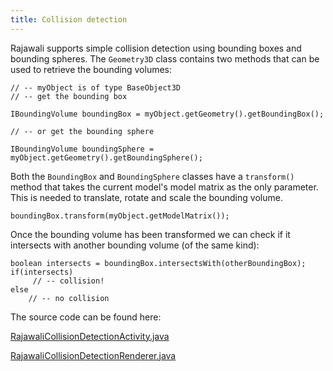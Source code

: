 ```yaml
---
title: Collision detection
---
```

Rajawali supports simple collision detection using bounding boxes and bounding spheres. The `Geometry3D` class contains two methods that can be used to retrieve the bounding volumes:
```
// -- myObject is of type BaseObject3D
// -- get the bounding box

IBoundingVolume boundingBox = myObject.getGeometry().getBoundingBox();

// -- or get the bounding sphere

IBoundingVolume boundingSphere = myObject.getGeometry().getBoundingSphere();
```
Both the `BoundingBox` and `BoundingSphere` classes have a `transform()` method that takes the current model's model matrix as the only parameter. This is needed to translate, rotate and scale the bounding volume.
```
boundingBox.transform(myObject.getModelMatrix());
```
Once the bounding volume has been transformed we can check if it intersects with another bounding volume (of the same kind):
```
boolean intersects = boundingBox.intersectsWith(otherBoundingBox);
if(intersects)
     // -- collision!
else
    // -- no collision 
```
The source code can be found here:

[RajawaliCollisionDetectionActivity.java](https://github.com/MasDennis/RajawaliExamples/blob/master/src/com/monyetmabuk/rajawali/tutorials/RajawaliCollisionDetectionActivity.java)

[RajawaliCollisionDetectionRenderer.java](https://github.com/MasDennis/RajawaliExamples/blob/master/src/com/monyetmabuk/rajawali/tutorials/RajawaliCollisionDetectionRenderer.java)

